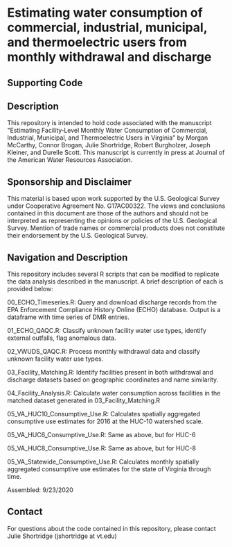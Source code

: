 # Estimating water consumption of commercial, industrial, municipal, and thermoelectric users from monthly withdrawal and discharge 
## Supporting Code 

## Description
This repository is intended to hold code associated with the manuscript "Estimating Facility‐Level Monthly Water Consumption of Commercial, Industrial, Municipal, and Thermoelectric Users in Virginia" by Morgan McCarthy, Connor Brogan, Julie Shortridge, Robert Burgholzer, Joseph Kleiner, and Durelle Scott. This manuscript is currently in press at Journal of the American Water Resources Association. 

## Sponsorship and Disclaimer
This material is based upon work supported by the U.S. Geological Survey under Cooperative Agreement No. G17AC00322. The views and conclusions contained in this document are those of the authors and should not be interpreted as representing the opinions or policies of the U.S. Geological Survey. Mention of trade names or commercial products does not constitute their endorsement by the U.S. Geological Survey.

## Navigation and Description
This repository includes several R scripts that can be modified to replicate the data analysis described in the manuscript. A brief description of each is provided below: 

00_ECHO_Timeseries.R: Query and download discharge records from the EPA Enforcement Compliance History Online (ECHO) database. Output is a dataframe with time series of DMR entries. 

01_ECHO_QAQC.R: Classify unknown facility water use types, identify external outfalls, flag anomalous data. 

02_VWUDS_QAQC.R: Process monthly withdrawal data and classify unknown facility water use types.

03_Facility_Matching.R: Identify facilities present in both withdrawal and discharge datasets based on geographic coordinates and name similarity. 

04_Facility_Analysis.R: Calculate water consumption across facilities in the matched dataset generated in 03_Facility_Matching.R

05_VA_HUC10_Consumptive_Use.R: Calculates spatially aggregated consumptive use estimates for 2016 at the HUC-10 watershed scale.

05_VA_HUC6_Consumptive_Use.R: Same as above, but for HUC-6

05_VA_HUC8_Consumptive_Use.R: Same as above, but for HUC-8

05_VA_Statewide_Consumptive_Use.R: Calculates monthly spatially aggregated consumptive use estimates for the state of Virginia through time. 

Assembled: 9/23/2020

## Contact
For questions about the code contained in this repository, please contact Julie Shortridge (jshortridge at vt.edu)
